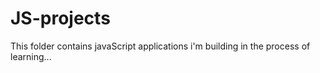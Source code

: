 # JS-projects
This folder contains javaScript applications i'm building in the process of learning...
